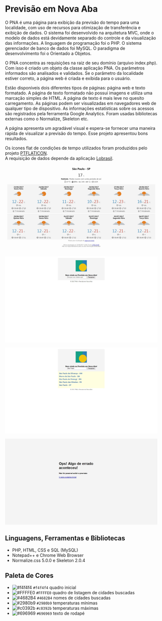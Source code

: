 # Previsão em Nova Aba

O PNA é uma página para exibição da previsão do tempo para uma localidade, com uso de recursos para otimização de transferência e exibição de dados. O sistema foi desenvolvido na arquitetura MVC, onde o modelo de dados está devidamente separado do controle e da visualização das informações. A linguagem de programação foi o PHP. O sistema gerenciador de banco de dados foi MySQL. O paradigma de desenvolvimento foi o Orientado a Objetos.  

O PNA concentra as requisições na raiz de seu domínio (arquivo index.php). Com isso é criado um objeto da classe aplicação PNA. Os parâmetros informados são analisados e validados. Se o parâmetro da localidade estiver correto, a página web é criada e exibida para o usuário.  

Estão disponíveis dois diferentes tipos de páginas: página web e texto formatado. A página de texto formatado não possui imagens e utiliza uma marcação simples de HTML. A página de texto é mais leve no quesito carregamento. As páginas podem ser visualizadas em navegadores web de qualquer tipo de dispositivo. As informações estatísticas sobre os acessos são registrados pela ferramenta Google Analytics. Foram usadas bibliotecas externas como o Normalize, Skeleton etc.  

A página apresenta um agradável visual e espera-se fornecer uma maneira rápida de visualizar a previsão do tempo. Esse projeto apresentou bons resultados.

Os ícones flat de condições de tempo utilizados foram produzidos pelo projeto [PTFLATICON](https://github.com/mpsacademico/ptflaticon).  
A requisição de dados depende da aplicação [Lobrasil](https://github.com/mpsacademico/lobrasil).

<kbd>![Página de Previsão Web para Capital](doc/previsao_web_capital.jpg)</kbd>

<kbd>![Página Inicial do PNA](doc/pagina_inicial.jpg)</kbd>

<kbd>![Formulário de Busca de Cidades do PNA](doc/busca_cidades.jpg)</kbd>

<kbd>![Página de Erro do PNA](doc/pagina_erro.jpg)</kbd>

## Linguagens, Ferramentas e Bibliotecas

- PHP, HTML, CSS e SQL (MySQL)
- Notepad++ e Chrome Web Browser
- Normalize.css 5.0.0 e Skeleton 2.0.4

## Paleta de Cores

- ![#f4f4f4](https://placehold.it/15/f4f4f4/000000?text=+) `#f4f4f4` quadro inicial
- ![#FFFFE0](https://placehold.it/15/FFFFE0/000000?text=+) `#FFFFE0` quadro de listagem de cidades buscadas
- ![#4682B4](https://placehold.it/15/4682B4/000000?text=+) `#4682B4` nomes de cidades buscadas
- ![#2980b9](https://placehold.it/15/2980b9/000000?text=+) `#2980b9` temperaturas mínimas
- ![#c0392b](https://placehold.it/15/c0392b/000000?text=+) `#c0392b` temperaturas máximas
- ![#696969](https://placehold.it/15/696969/000000?text=+) `#696969` texto de rodapé
